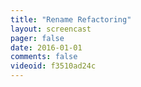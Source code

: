 ```yaml
---
title: "Rename Refactoring"
layout: screencast 
pager: false
date: 2016-01-01
comments: false
videoid: f3510ad24c
---
```

